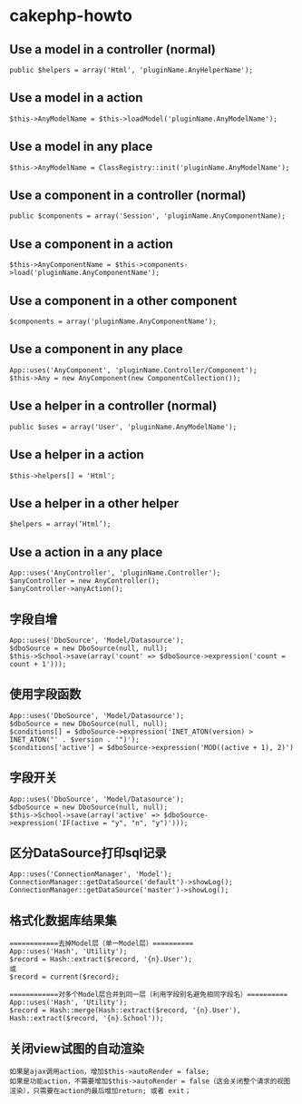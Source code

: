 cakephp-howto
=============

Use a model in a controller (normal)
------
	public $helpers = array('Html', 'pluginName.AnyHelperName');

Use a model in a action
------
	$this->AnyModelName = $this->loadModel('pluginName.AnyModelName');

Use a model in any place
------
	$this->AnyModelName = ClassRegistry::init('pluginName.AnyModelName');

Use a component in a controller (normal)
------
	public $components = array('Session', 'pluginName.AnyComponentName);

Use a component in a action
------
	$this->AnyComponentName = $this->components->load('pluginName.AnyComponentName');

Use a component in a other component
------
	$components = array('pluginName.AnyComponentName');

Use a component in any place
------
	App::uses('AnyComponent', 'pluginName.Controller/Component');
	$this->Any = new AnyComponent(new ComponentCollection());

Use a helper in a controller (normal)
------
	public $uses = array('User', 'pluginName.AnyModelName');

Use a helper in a action
------
	$this->helpers[] = 'Html';

Use a helper in a other helper
------
	$helpers = array(‘Html’);

Use a action in a any place
------
	App::uses('AnyController', 'pluginName.Controller');
	$anyController = new AnyController();
	$anyController->anyAction();


字段自增
------
	App::uses('DboSource', 'Model/Datasource');
	$dboSource = new DboSource(null, null);
	$this->School->save(array('count' => $dboSource->expression('count = count + 1')));

使用字段函数
------
	App::uses('DboSource', 'Model/Datasource');
	$dboSource = new DboSource(null, null);
	$conditions[] = $dboSource->expression('INET_ATON(version) > INET_ATON("' . $version . '")');
	$conditions['active'] = $dboSource->expression('MOD((active + 1), 2)')

字段开关
------
	App::uses('DboSource', 'Model/Datasource');
	$dboSource = new DboSource(null, null);
	$this->School->save(array('active' => $dboSource->expression('IF(active = "y", "n", "y")')));

区分DataSource打印sql记录
------
	App::uses('ConnectionManager', 'Model');
	ConnectionManager::getDataSource('default')->showLog();
	ConnectionManager::getDataSource('master')->showLog();

	
格式化数据库结果集
------
	============去掉Model层（单一Model层）==========
	App::uses('Hash', 'Utility');
 	$record = Hash::extract($record, '{n}.User');
	或
	$record = current($record);

	============对多个Model层合并到同一层（利用字段别名避免相同字段名）==========
	App::uses('Hash', 'Utility');
	$record = Hash::merge(Hash::extract($record, '{n}.User'), Hash::extract($record, '{n}.School'));

	
关闭view试图的自动渲染
------
	如果是ajax调用action，增加$this->autoRender = false;
	如果是功能action，不需要增加$this->autoRender = false（这会关闭整个请求的视图渲染），只需要在action的最后增加return; 或者 exit；



